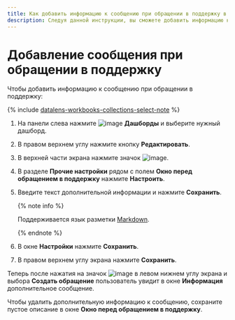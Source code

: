 ```yaml
---
title: Как добавить информацию к сообщению при обращении в поддержку в {{ datalens-full-name }}
description: Следуя данной инструкции, вы сможете добавить информацию к сообщению при обращении в поддержку.
---
```


# Добавление сообщения при обращении в поддержку

Чтобы добавить информацию к сообщению при обращении в поддержку:


{% include [datalens-workbooks-collections-select-note](../../../_includes/datalens/operations/datalens-workbooks-collections-select-note.md) %}


1. На панели слева нажмите ![image](../../../_assets/console-icons/layout-cells-large.svg) **Дашборды** и выберите нужный дашборд.
1. В правом верхнем углу нажмите кнопку **Редактировать**.
1. В верхней части экрана нажмите значок ![image](../../../_assets/console-icons/gear.svg).
1. В разделе **Прочие настройки** рядом с полем **Окно перед обращением в поддержку** нажмите **Настроить**.
1. Введите текст дополнительной информации и нажмите **Сохранить**.

   {% note info %}

   Поддерживается язык разметки [Markdown](../../dashboard/markdown.md).

   {% endnote %}

1. В окне **Настройки** нажмите **Сохранить**.
1. В правом верхнем углу экрана нажмите **Сохранить**.

Теперь после нажатия на значок ![image](../../../_assets/console-icons/circle-question.svg) в левом нижнем углу экрана и выбора **Создать обращение** пользователь увидит в окне **Информация** дополнительное сообщение.

Чтобы удалить дополнительную информацию к сообщению, сохраните пустое описание в окне **Окно перед обращением в поддержку**.
